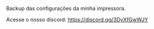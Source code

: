 Backup das configurações da minha impressora.

Acesse o nosso discord:
https://discord.gg/3DyXfGwWJY
